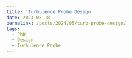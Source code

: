 ```yaml
---
title: 'Turbulence Probe Design'
date: 2024-05-18
permalink: /posts/2024/05/turb-probe-design/
tags:
  - PhD
  - Design
  - Turbulence Probe
---
```


